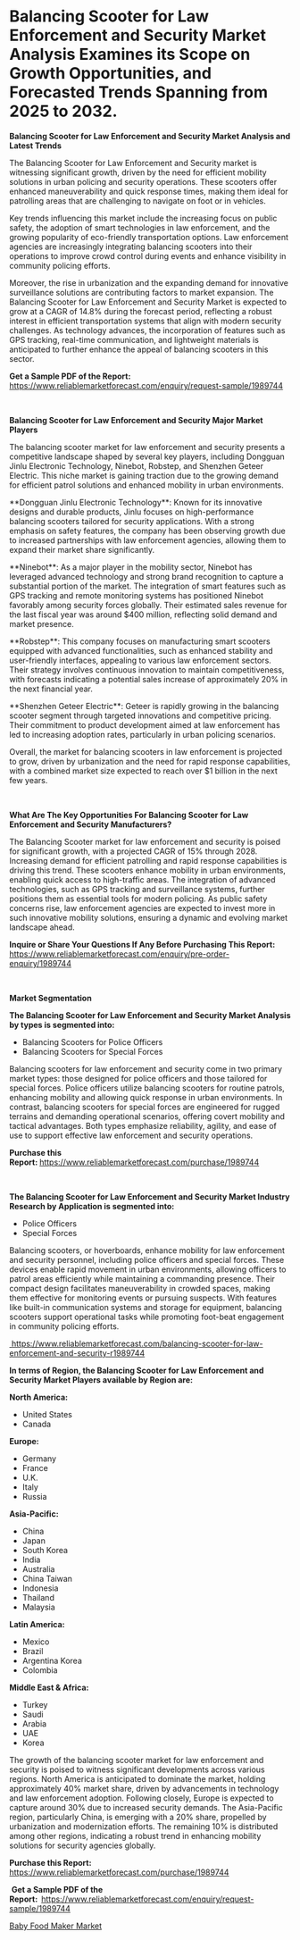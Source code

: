 <p><h1>Balancing Scooter for Law Enforcement and Security Market Analysis Examines its Scope on Growth Opportunities, and Forecasted Trends Spanning from 2025 to 2032.</h1></p><p><strong>Balancing Scooter for Law Enforcement and Security Market Analysis and Latest Trends</strong></p>
<p><p>The Balancing Scooter for Law Enforcement and Security market is witnessing significant growth, driven by the need for efficient mobility solutions in urban policing and security operations. These scooters offer enhanced maneuverability and quick response times, making them ideal for patrolling areas that are challenging to navigate on foot or in vehicles. </p><p>Key trends influencing this market include the increasing focus on public safety, the adoption of smart technologies in law enforcement, and the growing popularity of eco-friendly transportation options. Law enforcement agencies are increasingly integrating balancing scooters into their operations to improve crowd control during events and enhance visibility in community policing efforts. </p><p>Moreover, the rise in urbanization and the expanding demand for innovative surveillance solutions are contributing factors to market expansion. The Balancing Scooter for Law Enforcement and Security Market is expected to grow at a CAGR of 14.8% during the forecast period, reflecting a robust interest in efficient transportation systems that align with modern security challenges. As technology advances, the incorporation of features such as GPS tracking, real-time communication, and lightweight materials is anticipated to further enhance the appeal of balancing scooters in this sector.</p></p>
<p><strong>Get a Sample PDF of the Report:&nbsp;</strong> <a href="https://www.reliablemarketforecast.com/enquiry/request-sample/1989744?utm_campaign=2300&utm_medium=2&utm_source=Github&utm_content=ia&utm_term=06042025&utm_id=balancing-scooter-for-law-enforcement-and-security">https://www.reliablemarketforecast.com/enquiry/request-sample/1989744</a></p>
<p>&nbsp;</p>
<p><strong>Balancing Scooter for Law Enforcement and Security Major Market Players</strong></p>
<p><p>The balancing scooter market for law enforcement and security presents a competitive landscape shaped by several key players, including Dongguan Jinlu Electronic Technology, Ninebot, Robstep, and Shenzhen Geteer Electric. This niche market is gaining traction due to the growing demand for efficient patrol solutions and enhanced mobility in urban environments.</p><p>**Dongguan Jinlu Electronic Technology**: Known for its innovative designs and durable products, Jinlu focuses on high-performance balancing scooters tailored for security applications. With a strong emphasis on safety features, the company has been observing growth due to increased partnerships with law enforcement agencies, allowing them to expand their market share significantly.</p><p>**Ninebot**: As a major player in the mobility sector, Ninebot has leveraged advanced technology and strong brand recognition to capture a substantial portion of the market. The integration of smart features such as GPS tracking and remote monitoring systems has positioned Ninebot favorably among security forces globally. Their estimated sales revenue for the last fiscal year was around $400 million, reflecting solid demand and market presence.</p><p>**Robstep**: This company focuses on manufacturing smart scooters equipped with advanced functionalities, such as enhanced stability and user-friendly interfaces, appealing to various law enforcement sectors. Their strategy involves continuous innovation to maintain competitiveness, with forecasts indicating a potential sales increase of approximately 20% in the next financial year.</p><p>**Shenzhen Geteer Electric**: Geteer is rapidly growing in the balancing scooter segment through targeted innovations and competitive pricing. Their commitment to product development aimed at law enforcement has led to increasing adoption rates, particularly in urban policing scenarios.</p><p>Overall, the market for balancing scooters in law enforcement is projected to grow, driven by urbanization and the need for rapid response capabilities, with a combined market size expected to reach over $1 billion in the next few years.</p></p>
<p>&nbsp;</p>
<p><strong>What Are The Key Opportunities For Balancing Scooter for Law Enforcement and Security Manufacturers?</strong></p>
<p><p>The Balancing Scooter market for law enforcement and security is poised for significant growth, with a projected CAGR of 15% through 2028. Increasing demand for efficient patrolling and rapid response capabilities is driving this trend. These scooters enhance mobility in urban environments, enabling quick access to high-traffic areas. The integration of advanced technologies, such as GPS tracking and surveillance systems, further positions them as essential tools for modern policing. As public safety concerns rise, law enforcement agencies are expected to invest more in such innovative mobility solutions, ensuring a dynamic and evolving market landscape ahead.</p></p>
<p><strong>Inquire or Share Your Questions If Any Before Purchasing This Report:</strong> <a href="https://www.reliablemarketforecast.com/enquiry/pre-order-enquiry/1989744?utm_campaign=2300&utm_medium=2&utm_source=Github&utm_content=ia&utm_term=06042025&utm_id=balancing-scooter-for-law-enforcement-and-security">https://www.reliablemarketforecast.com/enquiry/pre-order-enquiry/1989744</a></p>
<p>&nbsp;</p>
<p><strong>Market Segmentation</strong></p>
<p><strong>The Balancing Scooter for Law Enforcement and Security Market Analysis by types is segmented into:</strong></p>
<p><ul><li>Balancing Scooters for Police Officers</li><li>Balancing Scooters for Special Forces</li></ul></p>
<p><p>Balancing scooters for law enforcement and security come in two primary market types: those designed for police officers and those tailored for special forces. Police officers utilize balancing scooters for routine patrols, enhancing mobility and allowing quick response in urban environments. In contrast, balancing scooters for special forces are engineered for rugged terrains and demanding operational scenarios, offering covert mobility and tactical advantages. Both types emphasize reliability, agility, and ease of use to support effective law enforcement and security operations.</p></p>
<p><strong>Purchase this Report:&nbsp;</strong><a href="https://www.reliablemarketforecast.com/purchase/1989744?utm_campaign=2300&utm_medium=2&utm_source=Github&utm_content=ia&utm_term=06042025&utm_id=balancing-scooter-for-law-enforcement-and-security">https://www.reliablemarketforecast.com/purchase/1989744</a></p>
<p>&nbsp;</p>
<p><strong>The Balancing Scooter for Law Enforcement and Security Market Industry Research by Application is segmented into:</strong></p>
<p><ul><li>Police Officers</li><li>Special Forces</li></ul></p>
<p><p>Balancing scooters, or hoverboards, enhance mobility for law enforcement and security personnel, including police officers and special forces. These devices enable rapid movement in urban environments, allowing officers to patrol areas efficiently while maintaining a commanding presence. Their compact design facilitates maneuverability in crowded spaces, making them effective for monitoring events or pursuing suspects. With features like built-in communication systems and storage for equipment, balancing scooters support operational tasks while promoting foot-beat engagement in community policing efforts.</p></p>
<p><a href="https://www.reliablemarketforecast.com/balancing-scooter-for-law-enforcement-and-security-r1989744?utm_campaign=2300&utm_medium=2&utm_source=Github&utm_content=ia&utm_term=06042025&utm_id=balancing-scooter-for-law-enforcement-and-security">&nbsp;https://www.reliablemarketforecast.com/balancing-scooter-for-law-enforcement-and-security-r1989744</a></p>
<p><strong>In terms of Region, the Balancing Scooter for Law Enforcement and Security Market Players available by Region are:</strong></p>
<p>
    <p> <strong> North America: </strong>
        <ul>
            <li>United States</li>
            <li>Canada</li>
        </ul>
        </p> 
    <p> <strong> Europe: </strong>
        <ul>
            <li>Germany</li>
            <li>France</li>
            <li>U.K.</li>
            <li>Italy</li>
            <li>Russia</li>
        </ul>
        </p> 
    <p> <strong> Asia-Pacific: </strong>
        <ul>
            <li>China</li>
            <li>Japan</li>
            <li>South Korea</li>
            <li>India</li>
            <li>Australia</li>
            <li>China Taiwan</li>
            <li>Indonesia</li>
            <li>Thailand</li>
            <li>Malaysia</li>
        </ul>
        </p> 
    <p> <strong> Latin America: </strong>
        <ul>
            <li>Mexico</li>
            <li>Brazil</li>
            <li>Argentina Korea</li>
            <li>Colombia</li>
        </ul>
        </p> 
    <p> <strong> Middle East & Africa: </strong>
        <ul>
            <li>Turkey</li>
            <li>Saudi</li>
            <li>Arabia</li>
            <li>UAE</li>
            <li>Korea</li>
        </ul>
    </p>
    </p>
<p><p>The growth of the balancing scooter market for law enforcement and security is poised to witness significant developments across various regions. North America is anticipated to dominate the market, holding approximately 40% market share, driven by advancements in technology and law enforcement adoption. Following closely, Europe is expected to capture around 30% due to increased security demands. The Asia-Pacific region, particularly China, is emerging with a 20% share, propelled by urbanization and modernization efforts. The remaining 10% is distributed among other regions, indicating a robust trend in enhancing mobility solutions for security agencies globally.</p></p>
<p><strong>Purchase this Report: </strong><a href="https://www.reliablemarketforecast.com/purchase/1989744?utm_campaign=2300&utm_medium=2&utm_source=Github&utm_content=ia&utm_term=06042025&utm_id=balancing-scooter-for-law-enforcement-and-security">https://www.reliablemarketforecast.com/purchase/1989744</a></p>
<p>&nbsp;<strong>Get a Sample PDF of the Report:&nbsp;&nbsp;</strong><a href="https://www.reliablemarketforecast.com/enquiry/request-sample/1989744?utm_campaign=2300&utm_medium=2&utm_source=Github&utm_content=ia&utm_term=06042025&utm_id=balancing-scooter-for-law-enforcement-and-security">https://www.reliablemarketforecast.com/enquiry/request-sample/1989744</a></p>
<p><strong></strong></p>
<p><p><a href="https://github.com/abbislposival/Market-Research-Report-List-2/blob/main/baby-food-maker-market.md?utm_campaign=2300&utm_medium=2&utm_source=Github&utm_content=ia&utm_term=06042025&utm_id=balancing-scooter-for-law-enforcement-and-security">Baby Food Maker Market</a></p></p>